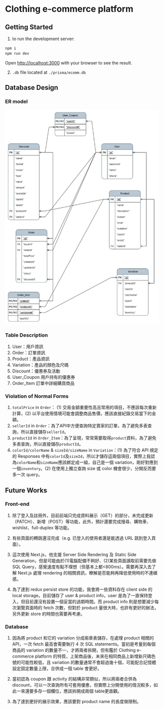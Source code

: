 # Clothing e-commerce platform

## Getting Started

1. to run the development server:

```bash
npm i
npm run dev
```

Open [http://localhost:3000](http://localhost:3000) with your browser to see the result.

2. `.db` file located at `./prisma/ecomm.db`

## Database Design

### ER model

![ER diagram](./public/er-diagram.jpg)

### Table Description

1. User：用戶資訊
2. Order：訂單資訊
3. Product：產品資訊
4. Variation：產品的顏色及尺碼
5. Discount：優惠券及活動
6. User_Coupon 用戶持有的優惠券
7. Order_Item 訂單中詳細購買商品

### Violation of Normal Forms

1. `totalPrice` in `Order`： (1) 交易金額重要性高且常用的項目，不應該每次重新計算，(2) 以平台使用情境可能會調整商品售價，應該直接紀錄交易當下的金額。
2. `sellerId` in `Order`：為了API中方便查詢特定賣家的訂單，為了避免多表查詢，所以直接儲存`sellerId`。
3. `productId` in `Order_Item`：為了呈現，常常需要取得`product`資料，為了避免多表查詢，所以直接儲存`productId`。
4. `colorId/colorName` & `sizeId/sizeName` in `Variation`：(1) 為了符合 API 規定的 Responses 中有`colorId`及`sizeId`，所以才儲存這兩個項目，實際上我認為`colorName`和`sizeName`應該綁定成一組，自己是一個 variation，剛好對應到一個`inventory`。(2) 在使用上獨立查詢 size 或 color 機會很少，分開反而要多一次 query。

## Future Works

### Front-end

1. 除了登入及註冊外，目前前端只完成資料展示（GET）的部分，未完成更新（PATCH）、新增（POST）等功能，此外，預計還要完成搜尋、購物車、wishlist、full-duplex 等功能。

2. 有些頁面的轉跳還沒完成（e.g. 已登入的使用者還是能透過 URL 跳到登入頁面）。

3. 這次使用 Next.js，他支援 Server Side Rendering 及 Static Side Generation，但是可能由於(1)電腦配備不夠好、(2)某些頁面讀取前需要先做 SQL Query，感覺速度有點不理想（但基本上都<800ms）。需要再深入去了解 Next.js 處理 rendering 的相關資訊，瞭解是否能夠再降低使用時的不連續感。

4. 為了達到 redux persist store 的功能，我會將一些資料存在 client side 的 local storage。目前儲存了 user & product info，user 是為了一直保持登入，但目前還沒有設置一個妥當的過期時間。而 product info 則是想要減少每次瀏覽頁面時的 fetch 次數，但對於 product 量很大時，也許有更好的辦法，另外更新 store 的時間也需要再考慮。

### Database

1. 因為將 product 和它的 variation 分成兩章表儲存，在處理 product 相關的 API，一次 fetch 最高會需要執行 4 次 SQL statements。當初是考量到每個商品的 variation 的數量不一，才將兩者拆開，但有鑑於 Clothing e-commerce platform 的特質，上架商品後，未來在相同商品上新增新尺碼色號的可能性較低，且 variation 的數量通常不會超過幾十個，可能配合記憶體設定固定數量上限，合併成一個 table 會更好。

2. 當初認為 coupon 跟 activity 的結構非常類似，所以將兩者合併為 discount，可以一次查詢所有可套用優惠，但實際上分開使用的情況較多，如此一來還要多存一個欄位，應該拆開成兩個 table更直觀。

3. 為了達到更好的展示效果，應該要對 product name 的長度做限制。

